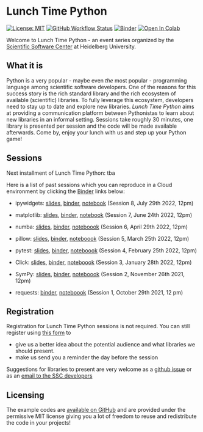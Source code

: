 # Lunch Time Python

[![License: MIT](https://img.shields.io/badge/License-MIT-yellow.svg)](https://opensource.org/licenses/MIT)
[![GitHub Workflow Status](https://img.shields.io/github/workflow/status/ssciwr/lunch-time-python/CI)](https://github.com/ssciwr/lunch-time-python/actions/workflows/ci.yml)
[![Binder](https://mybinder.org/badge_logo.svg)](https://mybinder.org/v2/gh/ssciwr/lunch-time-python/main)
[![Open In Colab](https://colab.research.google.com/assets/colab-badge.svg)](https://colab.research.google.com/github/ssciwr/lunch-time-python/blob/main)

Welcome to Lunch Time Python - an event series organized by the [Scientific Software Center](https://ssc.iwr.uni-heidelberg.de) at Heidelberg University.

## What it is

Python is a very popular - maybe even *the* most popular - programming language among scientific software developers. One of the reasons for this success story is the rich standard library and the rich ecosystem of available (scientific) libraries. To fully leverage this ecosystem, developers need to stay up to date and explore new libraries. *Lunch Time Python* aims at providing a communication platform between Pythonistas to learn about new libraries in an informal setting. Sessions take roughly 30 minutes, one library is presented per session and the code will be made available afterwards. Come by, enjoy your lunch with us and step up your Python game!

## Sessions

Next installment of Lunch Time Python: tba

Here is a list of past sessions which you can reproduce in a Cloud environment by clicking the [Binder](https://mybinder.org) links below:

* ipywidgets: [slides](https://ssciwr.github.io/lunch-time-python/lunchtime8/lunchtime8.slides.html), [binder](https://mybinder.org/v2/gh/ssciwr/lunch-time-python.git/HEAD?labpath=lunchtime8%2Flunchtime8.ipynb), [notebook](https://ssciwr.github.io/lunch-time-python/lunchtime8/lunchtime8.ipynb) (Session 8, July 29th 2022, 12pm)

* matplotlib: [slides](https://ssciwr.github.io/lunch-time-python/lunchtime7/lunchtime7.slides.html), [binder](https://mybinder.org/v2/gh/ssciwr/lunch-time-python.git/HEAD?labpath=lunchtime7%2Flunchtime7.ipynb), [notebook](https://ssciwr.github.io/lunch-time-python/lunchtime7/lunchtime7.ipynb) (Session 7, June 24th 2022, 12pm)

* numba: [slides](https://ssciwr.github.io/lunch-time-python/lunchtime6/lunchtime6.slides.html), [binder](https://mybinder.org/v2/gh/ssciwr/lunch-time-python.git/HEAD?labpath=lunchtime6%2Flunchtime6.ipynb), [noteboook](https://ssciwr.github.io/lunch-time-python/lunchtime6/lunchtime6.ipynb) (Session 6, April 29th 2022, 12pm)

* pillow: [slides](https://ssciwr.github.io/lunch-time-python/lunchtime5/lunchtime5.slides.html), [binder](https://mybinder.org/v2/gh/ssciwr/lunch-time-python.git/HEAD?labpath=lunchtime5%2Flunchtime5.ipynb), [noteboook](https://ssciwr.github.io/lunch-time-python/lunchtime5/lunchtime5.ipynb) (Session 5, March 25th 2022, 12pm)

* pytest: [slides](https://ssciwr.github.io/lunch-time-python/lunchtime4/lunchtime4.slides.html), [binder](https://mybinder.org/v2/gh/ssciwr/lunch-time-python.git/HEAD?labpath=lunchtime4%2Flunchtime4.ipynb), [noteboook](https://ssciwr.github.io/lunch-time-python/lunchtime4/lunchtime4.ipynb) (Session 4, February 25th 2022, 12pm)

* Click: [slides](https://ssciwr.github.io/lunch-time-python/lunchtime3/lunchtime3.slides.html), [binder](https://mybinder.org/v2/gh/ssciwr/lunch-time-python.git/HEAD?labpath=lunchtime3%2Flunchtime3.ipynb), [noteboook](https://ssciwr.github.io/lunch-time-python/lunchtime3/lunchtime3.ipynb) (Session 3, January 28th 2022, 12pm)

* SymPy: [slides](https://ssciwr.github.io/lunch-time-python/lunchtime2/lunchtime2.slides.html), [binder](https://mybinder.org/v2/gh/ssciwr/lunch-time-python.git/HEAD?labpath=lunchtime2%2Flunchtime2.ipynb), [noteboook](https://ssciwr.github.io/lunch-time-python/lunchtime2/lunchtime2.ipynb) (Session 2, November 26th 2021, 12pm)

* requests: [binder](https://mybinder.org/v2/gh/ssciwr/lunch-time-python.git/HEAD?labpath=lunchtime1%2Flunchtime1.ipynb), [noteboook](https://ssciwr.github.io/lunch-time-python/lunchtime1/lunchtime1.ipynb) (Session 1, October 29th 2021, 12 pm)

## Registration

Registration for Lunch Time Python sessions is not required. You can still register using [this form](https://ssc.iwr.uni-heidelberg.de/form/lunch-time-python-registration) to

* give us a better idea about the potential audience and what libraries we should present.
* make us send you a reminder the day before the session

Suggestions for libraries to present are very welcome as a [github issue](https://github.com/ssciwr/lunch-time-python/issues/new/choose) or as an [email to the SSC developers](mailto:ssc@iwr.uni-heidelberg.de)

## Licensing

The example codes are [available on GitHub](https://github.com/ssciwr/lunch-time-python) and are provided under the permissive MIT license giving you a lot of freedom to reuse and redistribute the code in your projects!
